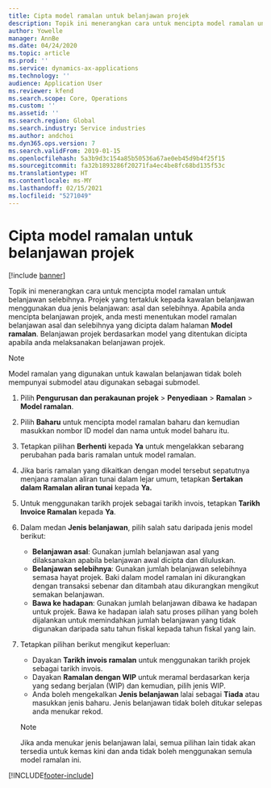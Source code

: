 ```yaml
---
title: Cipta model ramalan untuk belanjawan projek
description: Topik ini menerangkan cara untuk mencipta model ramalan untuk belanjawan selebihnya.
author: Yowelle
manager: AnnBe
ms.date: 04/24/2020
ms.topic: article
ms.prod: ''
ms.service: dynamics-ax-applications
ms.technology: ''
audience: Application User
ms.reviewer: kfend
ms.search.scope: Core, Operations
ms.custom: ''
ms.assetid: ''
ms.search.region: Global
ms.search.industry: Service industries
ms.author: andchoi
ms.dyn365.ops.version: 7
ms.search.validFrom: 2019-01-15
ms.openlocfilehash: 5a3b9d3c154a85b50536a67ae0eb45d9b4f25f15
ms.sourcegitcommit: fa32b1893286f20271fa4ec4be8fc68bd135f53c
ms.translationtype: HT
ms.contentlocale: ms-MY
ms.lasthandoff: 02/15/2021
ms.locfileid: "5271049"
---
```

# <a name="create-forecast-models-for-project-budgets"></a>Cipta model ramalan untuk belanjawan projek 

[!include [banner](../includes/banner.md)]

Topik ini menerangkan cara untuk mencipta model ramalan untuk belanjawan selebihnya. Projek yang tertakluk kepada kawalan belanjawan menggunakan dua jenis belanjawan: asal dan selebihnya. Apabila anda mencipta belanjawan projek, anda mesti menentukan model ramalan belanjawan asal dan selebihnya yang dicipta dalam halaman **Model ramalan**. Belanjawan projek berdasarkan model yang ditentukan dicipta apabila anda melaksanakan belanjawan projek.

> [!NOTE]
> Model ramalan yang digunakan untuk kawalan belanjawan tidak boleh mempunyai submodel atau digunakan sebagai submodel.

1. Pilih **Pengurusan dan perakaunan projek** > **Penyediaan** > **Ramalan**  > **Model ramalan**.
2. Pilih **Baharu** untuk mencipta model ramalan baharu dan kemudian masukkan nombor ID model dan nama untuk model baharu itu. 
3. Tetapkan pilihan **Berhenti** kepada **Ya** untuk mengelakkan sebarang perubahan pada baris ramalan untuk model ramalan. 
4. Jika baris ramalan yang dikaitkan dengan model tersebut sepatutnya menjana ramalan aliran tunai dalam lejar umum, tetapkan **Sertakan dalam Ramalan aliran tunai** kepada **Ya.** 
5. Untuk menggunakan tarikh projek sebagai tarikh invois, tetapkan **Tarikh Invoice Ramalan** kepada **Ya**. 
6. Dalam medan **Jenis belanjawan**, pilih salah satu daripada jenis model berikut:

   - **Belanjawan asal**: Gunakan jumlah belanjawan asal yang dilaksanakan apabila belanjawan awal dicipta dan diluluskan.
   - **Belanjawan selebihnya**: Gunakan jumlah belanjawan selebihnya semasa hayat projek. Baki dalam model ramalan ini dikurangkan dengan transaksi sebenar dan ditambah atau dikurangkan mengikut semakan belanjawan.
   - **Bawa ke hadapan**: Gunakan jumlah belanjawan dibawa ke hadapan untuk projek. Bawa ke hadapan ialah satu proses pilihan yang boleh dijalankan untuk memindahkan jumlah belanjawan yang tidak digunakan daripada satu tahun fiskal kepada tahun fiskal yang lain.

7. Tetapkan pilihan berikut mengikut keperluan:

   - Dayakan **Tarikh invois ramalan** untuk menggunakan tarikh projek sebagai tarikh invois.
   - Dayakan **Ramalan dengan WIP** untuk meramal berdasarkan kerja yang sedang berjalan (WIP) dan kemudian, pilih jenis WIP. 
   - Anda boleh mengekalkan **Jenis belanjawan** lalai sebagai **Tiada** atau masukkan jenis baharu. Jenis belanjawan tidak boleh ditukar selepas anda menukar rekod.     
    > [!NOTE]
    > Jika anda menukar jenis belanjawan lalai, semua pilihan lain tidak akan tersedia untuk kemas kini dan anda tidak boleh menggunakan semula model ramalan ini. 
   


 



[!INCLUDE[footer-include](../includes/footer-banner.md)]